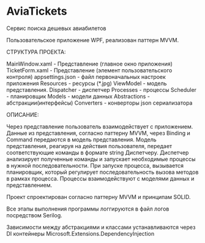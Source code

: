 # AviaTickets
 Сервис поиска дешевых авиабилетов
 
 Пользовательское приложение WPF, реализован паттерн MVVM.
 
 СТРУКТУРА ПРОЕКТА: 
 
 MainWindow.xaml - Представление (главное окно приложения)
 TicketForm.xaml - Представление (элемент пользовательского контроля)
 appsettings.json - файл первоначальных настроек приложения
 Resources - ресурсы (*.jpg)
 ViewModel - модель представления.
 Dispatcher - диспетчер
 Processes - процессы
 Scheduler - планировщик
 Models - модели данных
 Abstractions - абстракции(интерфейсы)
 Converters - конверторы json сериализатора
 
ОПИСАНИЕ:
 
Через представление пользователь взаимодействует с приложением. Данные из представления, согласно паттерну MVVM, через Binding и Command передаются в модель представления. Модель представления, реагируя на действия пользователя, передает соответствующие команды в формате string Диспетчеру. Диспетчер анализирует полученные команды и запускает необходимые процессы в нужной последовательности. При запуске процесса, вызывается планировщик, который регулирует последовательность вызова методов в рамках процесса. Процессы взаимодействуют с моделями данных и представлением. 

Проект спроектирован согласно паттерну MVVM и принципам SOLID. 

Все этапы выполнения программы логгируются в файл логов посредством Serilog. 

Зависимости между абстракциями и классами устанавливаются через DI контейнеры Microsoft.Extensions.DependencyInjection

